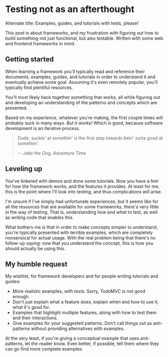 # Testing not as an afterthought

Alternate title: Examples, guides, and tutorials with tests, please!

This post is about frameworks, and my frustration with figuring out how to build something not just functional, but also testable. Written with some web and frontend frameworks in mind.


## Getting started

When learning a framework you'll typically read and reference their documents, examples, guides, and tutorials in order to understand it and eventually achieve some goal. Assuming it's even remotely popular, you'll typically find plentiful resources.

You'll most likely hack together something that works, all while figuring out and developing an understanding of the patterns and concepts which are presented.

Based on my experience, whatever you're making, the first couple times will probably suck in many ways. _But it works!_ Which is good, because software development is an iterative process.

> Dude, suckin' at somethin' is the first step towards bein' sorta good at somethin'.
>
> -- <cite>Jake the Dog, Adventure Time</cite>


## Leveling up

You've tinkered with demos and done some tutorials. Now you have a feel for how the framework works, and the features it provides. At least for me, this is the point where I'll look into testing, and thus complications will arise.

I'm unsure if I've simply had unfortunate experiences, but it seems like for all the resources that are available for some frameworks, there's very little in the way of testing. That is, understanding _how_ and _what_ to test, as well as writing code that enables this.

What bothers me is that in order to make concepts simpler to understand, you're typically presented with terrible examples, which are completely nonsensical for actual usage. With the real problem being that there's no follow-up saying: now that you understand the concept, this is how you should actually be using this.


## My humble request

My wishlist, for framework developers and for people writing tutorials and guides:

* More realistic examples, _with tests_. Sorry, TodoMVC is not good enough.
* Don't just explain what a feature does, explain when and how to use it, what it's good for.
* Examples that highlight multiple features, along with how to test them and their interactions.
* Give examples for your suggested patterns. Don't call things out as anti-patterns without providing alternatives with examples.

At the very least, if you're giving a conceptual example that uses anti-patterns, let the reader know. Even better, if possible, tell them where they can go find more complete examples.
